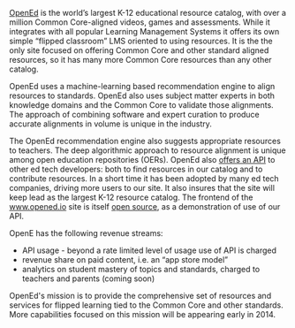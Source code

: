[OpenEd](http://opened.io) is the world’s largest K-12 educational resource catalog, with over a million Common Core-aligned videos, games and assessments. While it integrates with all popular Learning Management Systems it offers its own simple “flipped classroom” LMS oriented to using resources.    It is the the only site focused on offering Common Core and other standard aligned resources, so it has many more Common Core resources than any other catalog.

OpenEd uses a machine-learning based recommendation engine to align resources to standards.  OpenEd also uses subject matter experts in both knowledge domains and the Common Core to validate those alignments.  The approach of combining software and expert curation to produce accurate alignments in volume is unique in the industry.  

The OpenEd recommendation engine also suggests appropriate resources to teachers.  The deep algorithmic approach to resource alignment is unique among open education repositories (OERs).  OpenEd also [offers an API](http://docs.opened.apiary.io) to other ed tech developers: both to find resources in our catalog and to contribute resources. In a short time it has been adopted by many ed tech companies, driving more users to our site.  It also insures that the site will keep lead as the largest K-12 resource catalog. The frontend of the www.opened.io site is itself [open source](http://github.com/openedinc/opened.io), as a demonstration of use of our API.
 
OpenE has the following revenue streams:
* API usage - beyond a rate limited level of usage use of API is charged
* revenue share on paid content, i.e. an “app store model”
* analytics on student mastery of topics and standards, charged to teachers and parents (coming soon)

OpenEd's mission is to provide the comprehensive set of resources and services for flipped learning tied to the Common Core and other standards.  More capabilities focused on this mission will be appearing early in 2014.   
